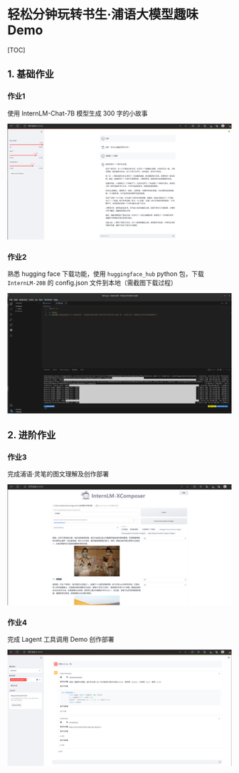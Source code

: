 # 轻松分钟玩转书生·浦语大模型趣味 Demo

[TOC]

## 1. 基础作业

### 作业1

使用 InternLM-Chat-7B 模型生成 300 字的小故事

![image](./images/hw1.png)

### 作业2

熟悉 hugging face 下载功能，使用 `huggingface_hub` python 包，下载 `InternLM-20B` 的 config.json 文件到本地（需截图下载过程）

![image](./images/hw2.png)

## 2. 进阶作业

### 作业3

完成浦语·灵笔的图文理解及创作部署

![image](./images/hw3.png)

### 作业4

完成 Lagent 工具调用 Demo 创作部署

![image](./images/hw4.png)